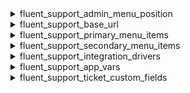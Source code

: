 <explain-block title="fluent-support/admin_menu_filters">

[//]: # (0)
<details class="fs-docs-collapse">

<summary class="fs-docs-title">fluent_support_admin_menu_position</summary>
<hr>
<div class="fs-docs-content">
This filter hook allows you to retrieve the value of menu position and modify it.

**Parameters**

- '$menuPosition' (integer) Value of menu position

**Usage**

```php
add_filter('fluent_support/admin_menu_position', function ($menuPosition) {
    // ...do something
    return $menuPosition
}, 10, 1)
```

**Reference**

`apply_filters('fluent_support/admin_menu_position', $menuPosition)`


This filter is located in <br>
`fluent-support/app/Hooks/Handlers/Menu.php`
</div>

</details>

[//]: # (1)
<details class="fs-docs-collapse">

<summary class="fs-docs-title">fluent_support_base_url</summary>
<hr>
<div class="fs-docs-content">
This filter hook allows you to retrieve the base url and modify it.

**Parameters**

- '$baseUrl' (string) base url of fluent support

**Usage**

```php
add_filter('fluent_support/base_url', function ($baseUrl) {
    // ...do something
    return $baseUrl
}, 10, 1)
```

**Reference**

`apply_filters('fluent_support/base_url', admin_url('admin.php?page=fluent-support#/')`


This filter is located in <br>
`fluent-support/app/Hooks/Handlers/Menu.php`
</div>

</details>

[//]: # (2)
<details class="fs-docs-collapse">

<summary class="fs-docs-title">fluent_support_primary_menu_items</summary>
<hr>
<div class="fs-docs-content">
This filter hook allows you to retrieve the primary menu items and modify it.

**Parameters**

- '$menuItems' (array) Primary menu items

**Usage**

```php
add_filter('fluent_support/primary_menu_items', function ($menuItems) {
    // ...do something
    return $menuItems
}, 10, 1)
```

**Reference**

`apply_filters('fluent_support/primary_menu_items', $menuItems)`


This filter is located in <br>
`fluent-support/app/Hooks/Handlers/Menu.php`
</div>

</details>

[//]: # (3)
<details class="fs-docs-collapse">

<summary class="fs-docs-title">fluent_support_secondary_menu_items</summary>
<hr>
<div class="fs-docs-content">
This filter hook allows you to retrieve the secondary menu items and modify it.

**Parameters**

- '$menuItems' (array) Secondary menu items

**Usage**

```php
add_filter('fluent_support/secondary_menu_items', function ($secondaryItems) {
    // ...do something
    return $secondaryItems
}, 10, 1)
```

**Reference**

`apply_filters('fluent_support/secondary_menu_items', $secondaryItems)`


This filter is located in <br>
`fluent-support/app/Hooks/Handlers/Menu.php`
</div>

</details>

[//]: # (4)
<details class="fs-docs-collapse">

<summary class="fs-docs-title">fluent_support_integration_drivers</summary>
<hr>
<div class="fs-docs-content">
This filter hook allows you to retrieve the integration driver data and modify it.

**Parameters**

- '$integrationDrivers' (array) Integration driver data

**Usage**

```php
add_filter('fluent_support/integration_drivers', function ($integrationDrivers) {
    // ...do something
    return $integrationDrivers
}, 10, 1)
```

**Reference**

`apply_filters('fluent_support/integration_drivers', $integrationDrivers)`


This filter is located in <br>
`fluent-support/app/Hooks/Handlers/Menu.php`
</div>

</details>

[//]: # (4)
<details class="fs-docs-collapse">

<summary class="fs-docs-title">fluent_support_app_vars</summary>
<hr>
<div class="fs-docs-content">
This filter hook allows you to retrieve the admin portal localize data and modify it.

**Parameters**

- '$appVars' (array) Admin portal localize data

**Usage**

```php
add_filter('fluent_support_app_vars', function ($appVars) {
    // ...do something
    return $appVars
}, 10, 1)
```

**Reference**

`apply_filters('fluent_support_app_vars', $appVars)`

<b>`$appVars` is used here as an illustrative variable to represent the raw array value found in the main filter, demonstrating the localized data in the admin portal.</b>

This filter is located in <br>
`fluent-support/app/Hooks/Handlers/Menu.php`
</div>

</details>

[//]: # (5)
<details class="fs-docs-collapse">

<summary class="fs-docs-title">fluent_support_ticket_custom_fields</summary>
<hr>
<div class="fs-docs-content">
This filter hook allows you to retrieve the ticket custom fields data and modify it.

**Parameters**

- '$fields' (array) ticket custom fields

**Usage**

```php
add_filter('fluent_support/ticket_custom_fields', function ($fields) {
    // ...do something
    return $fields
}, 10, 1)
```

**Reference**

`apply_filters('fluent_support/ticket_custom_fields', [])`


This filter is located in <br>
`fluent-support/app/Hooks/Handlers/Menu.php`,
`fluent-support/app/Models/Ticket.php`,
`fluent-support/app/Services/Integrations/FluentForm/FeedIntegration.php`,
</div>

</details>


</explain-block>

